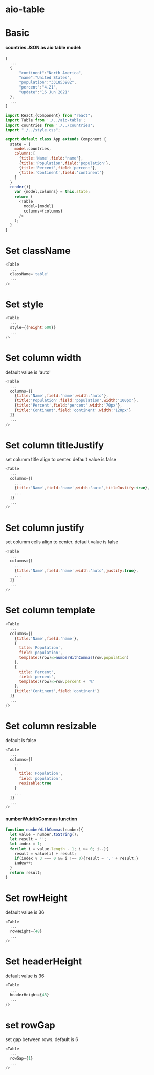 # aio-table

# Basic

#### countries JSON as aio table model:
```javascript
[
  ...
  {
      "continent":"North America",
      "name":"United States",
      "population":"331853982",
      "percent":"4.21",
      "update":"16 Jun 2021"
  },
  ...
]
```


```javascript
import React,{Component} from "react";
import Table from './../aio-table';
import countries from './../countries';
import "./../style.css";

export default class App extends Component {
  state = {
    model:countries,
    columns:[
      {title:'Name',field:'name'},
      {title:'Population',field:'population'},
      {title:'Percent',field:'percent'},
      {title:'Continent',field:'continent'}
    ]
  }
  render(){
    var {model,columns} = this.state;
    return (
      <Table
        model={model}
        columns={columns}
      />
    );
  }
}
```

# Set className

```javascript
<Table
  ...
  className='table'
  ...
/>
```

# Set style

```javascript
<Table
  ...
  style={{height:600}}
  ...
/>
```

# Set column width

default value is 'auto'

```javascript
<Table
  ...
  columns={[
    {title:'Name',field:'name',width:'auto'},
    {title:'Population',field:'population',width:'100px'},
    {title:'Percent',field:'percent',width:'70px'},
    {title:'Continent',field:'continent',width:'120px'}
  ]}
  ...
/>
```

# Set column titleJustify

set columm title align to center. default value is false

```javascript
<Table
  ...
  columns={[
    ...
    {title:'Name',field:'name',width:'auto',titleJustify:true},
    ...
  ]}
  ...
/>
```

# Set column justify

set columm cells align to center. default value is false

```javascript
<Table
  ...
  columns={[
    ...
    {title:'Name',field:'name',width:'auto',justify:true},
    ...
  ]}
  ...
/>
```


# Set column template

```javascript
<Table
  ...
  columns={[
    {title:'Name',field:'name'},
    {
      title:'Population',
      field:'population',
      template:(row)=>numberWithCommas(row.population)
    },
    {
      title:'Percent',
      field:'percent',
      template:(row)=>row.percent + '%'
    },
    {title:'Continent',field:'continent'}
  ]}
  ...
/>
```
# Set column resizable

default is false

```javascript
<Table
  ...
  columns={[
    ...
    {
      title:'Population',
      field:'population',
      resizable:true
    }
    ...
  ]}
  ...
/>
```


#### numberWuidthCommas function

```javascript
function numberWithCommas(number){
  let value = number.toString();
  let result = '';
  let index = 1;
  for(let i = value.length - 1; i >= 0; i--){
    result = value[i] + result;
    if(index % 3 === 0 && i !== 0){result = ',' + result;}
    index++;
  }
  return result;
}
```

# Set rowHeight

default value is 36
```javascript
<Table
  ...
  rowHeight={48}
  ...
/>
```
# Set headerHeight

default value is 36
```javascript
<Table
  ...
  headerHeight={48}
  ...
/>
```


# set rowGap

set gap between rows. default is 6

```javascript
<Table
  ...
  rowGap={1}
  ...
/>
```
